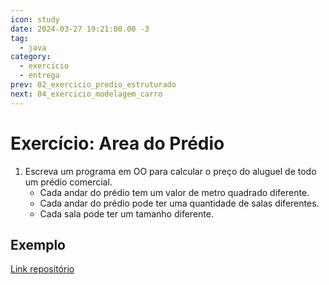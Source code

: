 ```yaml
---
icon: study
date: 2024-03-27 19:21:00.00 -3
tag:
  - java
category:
  - exercicio
  - entrega
prev: 02_exercicio_predio_estruturado
next: 04_exercicio_modelagem_carro
---
```


# Exercício: Area do Prédio


1. Escreva um programa em OO para calcular o preço do aluguel de todo um prédio comercial. 
    - Cada andar do prédio tem um valor de metro quadrado diferente. 
    - Cada andar do prédio pode ter uma quantidade de salas diferentes.
    - Cada sala pode ter um tamanho diferente.

## Exemplo

[Link repositório](https://github.com/20241-ifba-saj-ads-poo/javafx-predio)
